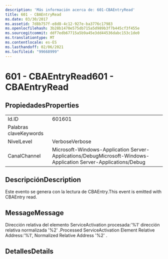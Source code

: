 ```yaml
---
description: 'Más información acerca de: 601-CBAEntryRead'
title: 601 - CBAEntryRead
ms.date: 03/30/2017
ms.assetid: 7d8b757f-e8d8-4c12-927e-ba3776c17983
ms.openlocfilehash: 3b28b1470e575db715a5d989b3f7b445cf3f455e
ms.sourcegitcommit: ddf7edb67715a5b9a45e3dd44536dabc153c1de0
ms.translationtype: MT
ms.contentlocale: es-ES
ms.lasthandoff: 02/06/2021
ms.locfileid: "99668999"
---
```

# <a name="601---cbaentryread"></a><span data-ttu-id="01852-103">601 - CBAEntryRead</span><span class="sxs-lookup"><span data-stu-id="01852-103">601 - CBAEntryRead</span></span>

## <a name="properties"></a><span data-ttu-id="01852-104">Propiedades</span><span class="sxs-lookup"><span data-stu-id="01852-104">Properties</span></span>  
  
|||  
|-|-|  
|<span data-ttu-id="01852-105">Id.</span><span class="sxs-lookup"><span data-stu-id="01852-105">ID</span></span>|<span data-ttu-id="01852-106">601</span><span class="sxs-lookup"><span data-stu-id="01852-106">601</span></span>|  
|<span data-ttu-id="01852-107">Palabras clave</span><span class="sxs-lookup"><span data-stu-id="01852-107">Keywords</span></span>||  
|<span data-ttu-id="01852-108">Nivel</span><span class="sxs-lookup"><span data-stu-id="01852-108">Level</span></span>|<span data-ttu-id="01852-109">Verbose</span><span class="sxs-lookup"><span data-stu-id="01852-109">Verbose</span></span>|  
|<span data-ttu-id="01852-110">Canal</span><span class="sxs-lookup"><span data-stu-id="01852-110">Channel</span></span>|<span data-ttu-id="01852-111">Microsoft-Windows-Application Server-Applications/Debug</span><span class="sxs-lookup"><span data-stu-id="01852-111">Microsoft-Windows-Application Server-Applications/Debug</span></span>|  
  
## <a name="description"></a><span data-ttu-id="01852-112">Descripción</span><span class="sxs-lookup"><span data-stu-id="01852-112">Description</span></span>  

 <span data-ttu-id="01852-113">Este evento se genera con la lectura de CBAEntry.</span><span class="sxs-lookup"><span data-stu-id="01852-113">This event is emitted with CBAEntry read.</span></span>  
  
## <a name="message"></a><span data-ttu-id="01852-114">Message</span><span class="sxs-lookup"><span data-stu-id="01852-114">Message</span></span>  

 <span data-ttu-id="01852-115">Dirección relativa del elemento ServiceActivation procesada:'%1' dirección relativa normalizada '%2' .</span><span class="sxs-lookup"><span data-stu-id="01852-115">Processed ServiceActivation Element Relative Address:'%1', Normalized Relative Address '%2' .</span></span>  
  
## <a name="details"></a><span data-ttu-id="01852-116">Detalles</span><span class="sxs-lookup"><span data-stu-id="01852-116">Details</span></span>
